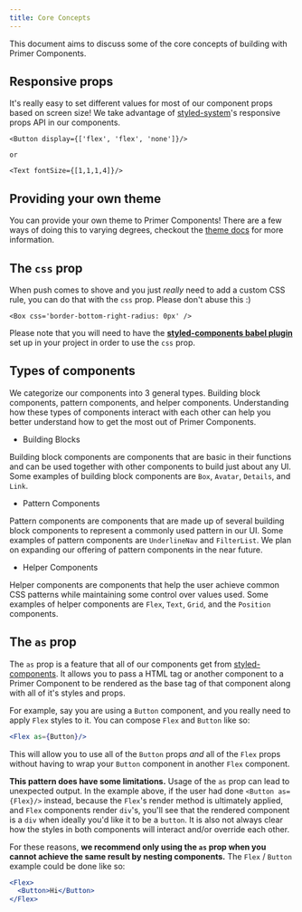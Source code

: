 ```yaml
---
title: Core Concepts
---
```


This document aims to discuss some of the core concepts of building with Primer Components.

## Responsive props
It's really easy to set different values for most of our component props based on screen size! We take advantage of [styled-system](https://github.com/styled-system/styled-system)'s responsive props API in our components.

```
<Button display={['flex', 'flex', 'none']}/>

or

<Text fontSize={[1,1,1,4]}/>
```

## Providing your own theme

You can provide your own theme to Primer Components! There are a few ways of doing this to varying degrees, checkout the [theme docs](https://primer.style/components/docs/primer-theme) for more information.

## The `css` prop
When push comes to shove and you just _really_ need to add a custom CSS rule, you can do that with the `css` prop. Please don't abuse this :)

```
<Box css='border-bottom-right-radius: 0px' />

```

Please note that you will need to have the **[styled-components babel plugin](https://www.styled-components.com/docs/tooling#babel-plugin)** set up in your project in order to use the `css` prop.

## Types of components

We categorize our components into 3 general types. Building block components, pattern components, and helper components. Understanding how these types of components interact with each other can help you better understand how to get the most out of Primer Components.

- Building Blocks

 Building block components are components that are basic in their functions and can be used together with other components to build just about any UI. Some examples of building block components are `Box`, `Avatar`, `Details`, and `Link`.

 - Pattern Components

 Pattern components are components that are made up of several building block components to represent a commonly used pattern in our UI. Some examples of pattern components are `UnderlineNav` and `FilterList`. We plan on expanding our offering of pattern components in the near future.

 - Helper Components

 Helper components are components that help the user achieve common CSS patterns while maintaining some control over values used. Some examples of helper components are `Flex`, `Text`, `Grid`, and the `Position` components.


 ## The `as` prop
 The `as` prop is a feature that all of our components get from [styled-components](https://www.styled-components.com). It allows you to pass a HTML tag or another component to a Primer Component to be rendered as the base tag of that component along with all of it's styles and props.


 For example, say you are using a `Button` component, and you really need to apply `Flex` styles to it. You can compose `Flex` and `Button` like so:

 ```.jsx
 <Flex as={Button}/>
 ```

 This will allow you to use all of the `Button` props _and_ all of the `Flex` props without having to wrap your `Button` component in another `Flex` component.

 **This pattern does have some limitations.** Usage of the `as` prop can lead to unexpected output. In the example above, if the user had done `<Button as={Flex}/>` instead, because the `Flex`'s render method is ultimately applied, and `Flex` components render `div`'s, you'll see that the rendered component is a `div` when ideally you'd like it to be a `button`. It is also not always clear how the styles in both components will interact and/or override each other.

For these reasons, **we recommend only using the `as` prop when you cannot achieve the same result by nesting components.** The `Flex` / `Button` example could be done like so:

```.jsx
<Flex>
  <Button>Hi</Button>
</Flex>
```
